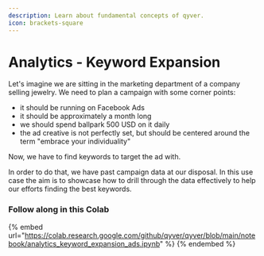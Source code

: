 ```yaml
---
description: Learn about fundamental concepts of qyver.
icon: brackets-square
---
```


# Analytics - Keyword Expansion

Let's imagine we are sitting in the marketing department of a company selling jewelry. We need to plan a campaign with some corner points:
- it should be running on Facebook Ads
- it should be approximately a month long
- we should spend ballpark 500 USD on it daily
- the ad creative is not perfectly set, but should be centered around the term "embrace your individuality"

Now, we have to find keywords to target the ad with.

In order to do that, we have past campaign data at our disposal. In this use case the aim is to showcase how to drill through the data effectively to help our efforts finding the best keywords.


### Follow along in this Colab

{% embed url="https://colab.research.google.com/github/qyver/qyver/blob/main/notebook/analytics_keyword_expansion_ads.ipynb" %}
{% endembed %}

